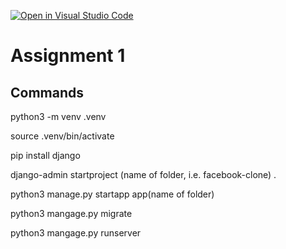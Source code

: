 [![Open in Visual Studio Code](https://classroom.github.com/assets/open-in-vscode-2e0aaae1b6195c2367325f4f02e2d04e9abb55f0b24a779b69b11b9e10269abc.svg)](https://classroom.github.com/online_ide?assignment_repo_id=21209650&assignment_repo_type=AssignmentRepo)

# Assignment 1
## Commands
python3 -m venv .venv

source .venv/bin/activate

pip install django

django-admin startproject (name of folder, i.e. facebook-clone) .

python3 manage.py startapp app(name of folder)

python3 mangage.py migrate

python3 mangage.py runserver